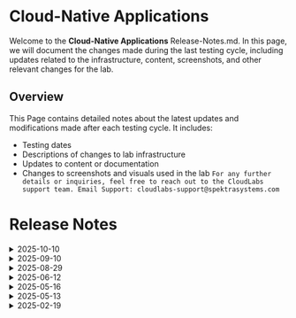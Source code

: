 # Cloud-Native Applications

Welcome to the **Cloud-Native Applications** Release-Notes.md. In this page, we will document the changes made during the last testing cycle, including updates related to the infrastructure, content, screenshots, and other relevant changes for the lab.

## Overview
This Page contains detailed notes about the latest updates and modifications made after each testing cycle. It includes:
- Testing dates
- Descriptions of changes to lab infrastructure
- Updates to content or documentation
- Changes to screenshots and visuals used in the lab
`For any further details or inquiries, feel free to reach out to the CloudLabs support team. Email Support: cloudlabs-support@spektrasystems.com`

# Release Notes

<details>
  <summary>2025-10-10</summary>

## Release Date: 2025-10-10

### Summary of Changes

- The lab has been successfully tested, and the lab content along with validations have been reviewed and updated.

### Testing Notes

- **Testing Date**: 2025-10-10

### Testing Scope 

- Performed end to end lab testing and all validations were successful, updated lab guide for better clarity.

</details>

<details>
  <summary>2025-09-10</summary>

## Release Date: 2025-09-10

### Summary of Changes

- The lab has been successfully tested, and the lab content along with validations have been reviewed and updated.

### Testing Notes

- **Testing Date**: 2025-09-10

### Testing Scope 

- Performed end to end lab testing and all validations were successful, updated lab guide for better clarity.

</details>

<details>
  <summary>2025-08-29</summary>

## Release Date: 2025-08-29

### Summary of Changes

Minor updates, including clearer UI screenshots and refined instructions for improved clarity and accuracy.   

### Infrastructure Changes

N/A

### Content Changes

N/A

### Screenshot Updates

- **Minor updates**: 

    - **Updated UI Screenshots**: Replaced screenshots to match the latest user interface.
    - **Instruction Refinements**:Added clear instructions.

### Testing Notes

- **Testing Date**: 2025-08-29

### Testing Scope 

 Conducted end-to-end architecture validation, cost estimation checks, and prerequisite verification.

---
</details>
<details>
  <summary>2025-06-12</summary>
### Release Date: 2025-05-16
- **Testing Date**: 2025-06-12
## Infrastructure Changes
NA
## Content Changes
- **Change**: Minor UI Changes and instructions updated.
## Screenshot Updates
- **Change**: Screenshots are udpated.
## Testing Notes
- **Testing Date**: 2025-06-12
- **Issues Found**: NA
- **Resolved Issues**: NA
---
</details>
<details>
  <summary>2025-05-16</summary>
### Release Date: 2025-05-16
- **Testing Date**: 2025-05-16
## Infrastructure Changes
NA
## Content Changes
- **Change**: Minor UI Changes and instructions updated.
## Screenshot Updates
- **Change**: Screenshots are upto date.
## Testing Notes
- **Testing Date**: 2025-05-16
- **Issues Found**: NA
- **Resolved Issues**: NA
---
</details>
<details>
  <summary>2025-05-13</summary>
### Release Date: 2025-05-13
- **Testing Date**: 2025-05-13
## Infrastructure Changes
NA
## Content Changes
- **Change**: Minor UI Changes and instructions updated for English and Spanish language based on customer feedback.
## Screenshot Updates
- **Change**: Screenshots are upto date.
## Testing Notes
- **Testing Date**: 2025-05-13
- **Issues Found**: NA
- **Resolved Issues**: NA
---
</details>
<details>
  <summary>2025-02-19</summary>
### Release Date: 2025-02-17
- **Change**: Updated the lab guide for UI changes and updated YAML file to resolve the GitHub workflow issue in ex 5 task 2 step 25.
- **Testing Date**: 2025-02-19
## Infrastructure Changes
NA
## Content Changes
- **Change**: Updated the lab guide with the latest UI updates.
## Testing Notes
- **Testing Date**: 2025-02-19
- **Issues Found**: The most recent testing phase was completed. Faced an issue in ex 5 task 2 step 25 website was not coming up.
- **Resolved Issues**: Updated the YAML to resolve the issue.

---
</details>
